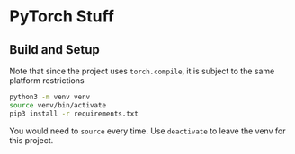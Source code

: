 # PyTorch Stuff

## Build and Setup

Note that since the project uses `torch.compile`, it is subject to the same platform restrictions

```sh
python3 -m venv venv
source venv/bin/activate
pip3 install -r requirements.txt
```

You would need to `source` every time.
Use `deactivate` to leave the venv for this project.


